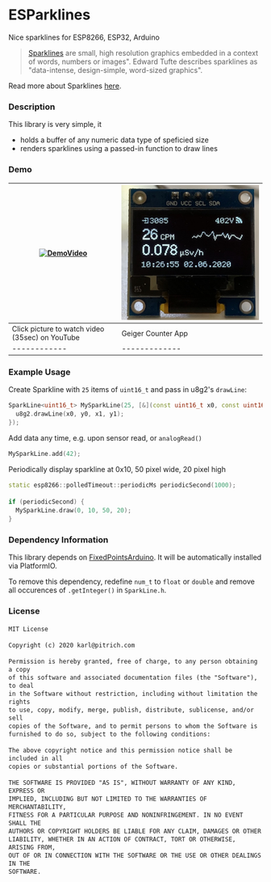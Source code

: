 # ESParklines
Nice sparklines for ESP8266, ESP32, Arduino

> [Sparklines](https://en.wikipedia.org/wiki/Sparkline) are small, high resolution
> graphics embedded in a context of words, numbers or images". Edward Tufte
> describes sparklines as "data-intense, design-simple, word-sized graphics".

Read more about Sparklines [here](https://www.edwardtufte.com/bboard/q-and-a-fetch-msg?msg_id=0001OR). 

### Description 
This library is very simple, it
- holds a buffer of any numeric data type of speficied size
- renders sparklines using a passed-in function to draw lines

### Demo

[![DemoVideo]](http://www.youtube.com/watch?v=Pvfijfrt5HI) | ![AppExample]
------------ | -------------
Click picture to watch video (35sec) on YouTube|Geiger Counter App
------------ | -------------

### Example Usage
Create Sparkline with `25` items of `uint16_t` and pass in u8g2's `drawLine`:
```cpp
SparkLine<uint16_t> MySparkLine(25, [&](const uint16_t x0, const uint16_t y0, const uint16_t x1, const uint16_t y1) { 
  u8g2.drawLine(x0, y0, x1, y1);
});
```

Add data any time, e.g. upon sensor read, or `analogRead()`
```cpp
MySparkLine.add(42);
```

Periodically display sparkline at 0x10, 50 pixel wide, 20 pixel high

```cpp
static esp8266::polledTimeout::periodicMs periodicSecond(1000);

if (periodicSecond) {
  MySparkLine.draw(0, 10, 50, 20);
}
```

### Dependency Information
This library depends on [FixedPointsArduino](https://github.com/Pharap/FixedPointsArduino). It will be automatically installed via PlatformIO.

To remove this dependency, redefine `num_t` to `float` or `double` and remove all occurences of `.getInteger()` in `SparkLine.h`.

### License
```
MIT License

Copyright (c) 2020 karl@pitrich.com

Permission is hereby granted, free of charge, to any person obtaining a copy
of this software and associated documentation files (the "Software"), to deal
in the Software without restriction, including without limitation the rights
to use, copy, modify, merge, publish, distribute, sublicense, and/or sell
copies of the Software, and to permit persons to whom the Software is
furnished to do so, subject to the following conditions:

The above copyright notice and this permission notice shall be included in all
copies or substantial portions of the Software.

THE SOFTWARE IS PROVIDED "AS IS", WITHOUT WARRANTY OF ANY KIND, EXPRESS OR
IMPLIED, INCLUDING BUT NOT LIMITED TO THE WARRANTIES OF MERCHANTABILITY,
FITNESS FOR A PARTICULAR PURPOSE AND NONINFRINGEMENT. IN NO EVENT SHALL THE
AUTHORS OR COPYRIGHT HOLDERS BE LIABLE FOR ANY CLAIM, DAMAGES OR OTHER
LIABILITY, WHETHER IN AN ACTION OF CONTRACT, TORT OR OTHERWISE, ARISING FROM,
OUT OF OR IN CONNECTION WITH THE SOFTWARE OR THE USE OR OTHER DEALINGS IN THE
SOFTWARE.
```

[DemoVideo]:http://img.youtube.com/vi/Pvfijfrt5HI/0.jpg
[AppExample]:/doc/Sparklines%20Example%20GeigerCounter.jpg
